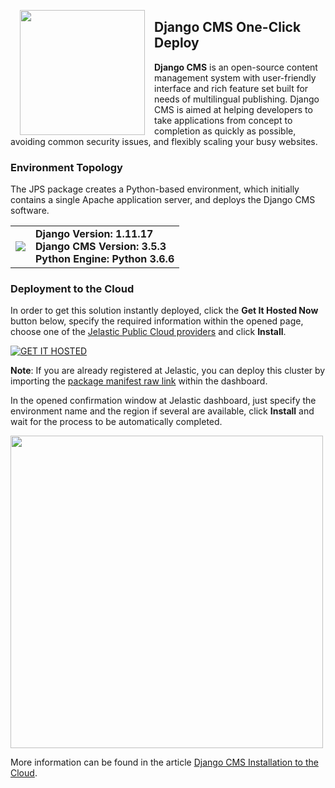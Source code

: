 <p align="left"> 
<img style="padding: 0 15px; float: left;" src="images/django-logo.png" width="200">
</p>

## Django CMS One-Click Deploy

**Django CMS** is an open-source content management system with user-friendly interface and rich feature set built for needs of multilingual publishing. Django CMS is aimed at helping developers to take applications from concept to completion as quickly as possible, avoiding common security issues, and flexibly scaling your busy websites.

### Environment Topology

The JPS package creates a Python-based environment, which initially contains a single Apache application server, and deploys the Django CMS software.
<table border="0"><tr><td>
  <img src="images/djangocms-environment-topology.png">
  </td><td>
<strong>Django Version: 1.11.17</strong></br>    
<strong>Django CMS Version: 3.5.3</strong></br>    
<strong>Python Engine: Python 3.6.6</strong></br>     
  </td></tr></table>

### Deployment to the Cloud

In order to get this solution instantly deployed, click the **Get It Hosted Now** button below, specify the required information within the opened page, choose one of the [Jelastic Public Cloud providers](https://jelastic.cloud) and click **Install**.

[![GET IT HOSTED](https://jelastic.com/getithosted/button.png)](https://jelastic.com/install-application/?manifest=https://raw.githubusercontent.com/jelastic-jps/django-cms/master/manifest.jps)

**Note**: If you are already registered at Jelastic, you can deploy this cluster by importing the [package manifest raw link](https://raw.githubusercontent.com/jelastic-jps/django-cms/master/manifest.jps) within the dashboard.

In the opened confirmation window at Jelastic dashboard, just specify the environment name and the region if several are available, click **Install** and wait for the process to be automatically completed.

<p align="left"> 
<img src="images/install.png" width="500">
</p>

More information can be found in the article [Django CMS Installation to the Cloud](https://jelastic.com/blog/django-cms-installation-python-cloud-hosting).
